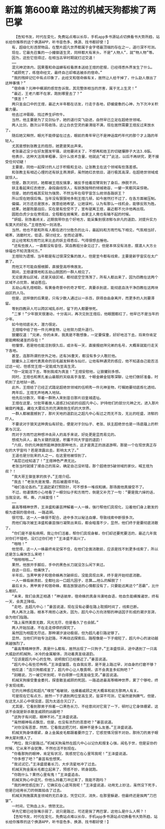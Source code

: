 # 新篇 第600章 路过的机械天狗都挨了两巴掌
        【告知书友，时代在变化，免费站点难以长存，手机app多书源站点切换看书大势所趋，站长给你推荐的这个换源APP，听书音色多、换源、找书都好使！】
       有，超级化形违禁物品，在整片超凡世界都属于金字塔最顶端的存在之一，道行深不可测。
       现在，它最先召集的一小撮御道生灵，同样都大有来头，不是“人物人”，就“物人物”等。
       因为，这些它信得过，在相当古早时期就打过交道！
       ……
       混元神泥体内，因果蚕和命运蝉有权看原本送给王煊的密报，已经得悉外界发生了什么。
       “戚顾死了，练宿命经文，最终自己却难逃被杀的宿命。”
       “我的残碎记忆中有点印象了，此经文和宿命蛛有关，居然让人给干掉了，什么勐人做出了这种事情？”
       “宿命蛛？元神中模湖的感觉告诉我，其完整体相当的厉害，属于无上生灵！”
       “最近，王老六都不在家，跑到哪里去了？”
       “慎言！”
       两只圣虫口中的王煊，最近大半年都在访友，行走于各地，舒缓疲惫的心神，为下次冲关积蓄力量。
       他去过冲霄殿，找过养生炉吹牛。
       当然，他主要是为了见剑仙子，她的道行突飞勐进，自然早已立足在超绝世领域。
       两人比剑，数次以平局收场，这让白衣空灵的姜清瑶不满，现在居然需要王煊反过来放水了。
       随后她又释然，眼光不能停留在过去，眼前的青年早已不是神话腐朽年代的那个才上路的年轻人。
       尤其是想到张教主的抱怨，她更是笑出声来。
       老张最近没少在好友圈发牢骚，说他要闭关了，不想再和姓王的切磋攥脖子大法3.0版。
       他表示，这种大法简单粗暴，没什么技术含量，他就此“戒了”此法，以后不再研究，更不接受任何切磋！
       主要是，同他一起探讨的人过于积极和主动，让张教主在这个领域有些落差感。
       和张教主有相近心理的还有妖主燕清妍，虽然她红衣依旧，道行极其高深，在超绝世领域成就惊人。
       但是，数次对抗，她都被王煊反擒拿，被反手扭着双臂背到了身后，挣脱不开。
       妖主看起来红衣绝世，身段曲线惊人，有妖族独特的倾城艳容，一颦一笑都风采惊艳。
       但是，她的性格其实较为强势，不然当年在母宇宙怎么统领各路妖王？
       所以现在她很后悔，当年没有狠狠地多削王煊几顿，如今居然打不过了，在各方面被压制。
       偏偏，对方还总是放水，故意给她希望，让她误判，认为有那么一线机会，能够反败为胜。
       结果，她屡败屡战后，实在是有些受不了，宣布驱离王煊，最近都不允许他再出现。
       圆脸白虎少女在旁观战，全程都在抿嘴笑，自家主人竟也有输不起的时候。
       “妍姐，别急着闭关，近期我带你去个好地方，能采集到很浓郁与非凡的道韵，对提升实力有莫大的好处。”王煊告知一则消息。
       当然，他也不是和所有人都在进行分胜负的比斗，最起码和方雨竹私下相见，气氛相当好，喝茶，消磨时光，低语，探讨经文，坐而论道等。
       这让经常和方雨竹比来比去的妖主得悉后，气得很想去捶他。
       “还有些故人，一直都没有音信，冥血教祖分身见过了，但是本体没有消息，摆渡人大方士徐福也不知流落何方。”
       王煊较为遗憾，当年都是有过很深交集的故人，但是至今都有线索，主要是新宇宙实在太广袤了。
       而他又不可能自报根脚，直接登高呼唤故友。
       期间，王煊谨慎地和五劫山脱困的一群人相见了。
       无论是真仙区域，还是天级区域，都彻底空空荡荡了，所有人都出来了，因为四教在这两个区域不占优势，被迫答应。
       五劫山有孔煊相助，有黄昏奇景中的奇才帮忙，真要杀到底，能彻底血洗干净四教在这两块战区的人马。
       但是，这样做的后果是，只有少数人通过以一杀百，获得自由身离开，而更多的人则要滞留。
       等到四教异人可以跨区域乱杀时，留下的人都要惨死。
       “二爹！”少年狼天很激动，十分高兴，再次见到王煊后，他眼圈都红了，他早已不是当年的少年。
       如今他彻底长大，潜力很足。
       王煊暗中给了他一件元神圣物，让他努力提升道行。
       狼獾叹道：“兄弟，你的未来，我真是不敢想象，一定要保重，好好地活下去，将来你肯定是能睥睨诸圣的存在！”
       他憧憬，若是他也能活到很久后，或许有一天，直接报结拜兄弟的名号，大概率就能行走天下各地。
       甚至，连那所谓的世外之地，还有36重天，都没有多少人敢拦他。
       狼獾头上三根代表真命的羽毛越发鲜艳与灿烂，让他有种通灵的感应，他不知道自己能否活过这一纪，但感觉王煊一定能成为至高生灵。
       “你一定能活下去，等到我成为真圣！”王煊安慰他，让狼獾别多想。
       同时，王煊也和黑孔雀山最靓的天级高手洛莹、十眼金蝉金铭等深聊，让他们做好准备，时机到了去地狱一趟。
       此外，王煊给了已经正式踏足超绝世领域的伍明秀一件元神圣物，叮嘱她要彻底炼化透彻。
       两年后，王煊无声地再入地狱。
       他先后分数次，带着一群熟人来到昔日那片旧皇城遗址。
       王煊在这里，分批带着故人遥感23纪前的旧超凡中心，护持他们的部分元神之光，进入那片被腐朽掩盖，藏在大雾后方的充满勃勃生机的大世界。
       一群人都被震撼到了，那片天地的道韵比之超凡中心有过之而无不及，无比的旺盛，浓郁的吓人。
       不要说对于狼天这种真仙有好处，便是对于剑仙子、老张、妖主超绝世也是一场底蕴上的积累与沉淀。
       而对于方雨竹这种想冲击异人的高手来说，好处更是显而易见的。
       想成为异人，最为关键的就是，积蓄不同大宇宙的道韵！
       “六叔，你的元神居然能神游到那种地方，这才是真正的逍遥游啊，那是一个在现世真正存在的大宇宙吗？若是泄露出去，影响太大了。”
       王道也是分批来的人之一，在这里他被惊到了。
       “高层已经知道了！”王煊神色严肃无比。
       老张当时就揉了揉自己的耳朵，确定自己没听错，那个超绝世5破领域的家伙，喊王煊为叔？！
       “我大哥王御圣家的孩子。”王煊介绍。
       “我去！”老张先是发懵，而后被震得不轻。
       “咱们各论各的。”王道赶紧打预防针，可不想多一堆叔和姨，那场面他真接受不了。
       不过，他谨慎而小心地看了一眼剑仙子和方雨竹，倒是又补充了一句：“要是我六婶的话，当我没说。啊，嘶，六婶莫怪！”
       ……
       最高等精神世界，王泽盛和姜芸押解着一人一蛛，强行帮他们具现化，沿着他们身上散发的极为虚弱的宿命线，一路追朔。
       很可惜，这一人一蛛很不配合，途中多次以秘法自爆，导致线索中断很多次。
       而他们每次被王泽盛和姜芸强行凝聚出来后，都会暗澹不少，显然，他们终于是要彻底消散了。
       “你们是不是有病啊，我让你们活着，帮你们具现身躯，你们却还要死要活的，最近几年我对你们不错吧，没打过你们吧？”王泽盛不高兴了。
       “啪啪！”
       他觉得，这一人一蛛最终肯定保不住，在他们全面消散前，应该是找不到更多线索了，所以还是怎么痛快怎么来吧！
       “啪啪啪啪……”
       果然，他放开手脚后，手中的黑色长刀就没怎么闲下来过。
       自这一日后，他痛快了。
       半年后，当黑甲男子和宿命蛛再次破碎后，没能具现出来，终于是开始彻底消散。
       一人一蛛临崩溃前，全都吐出一口超凡因子，总算……他么的解脱了！
       最后关头，黑甲男子和宿命蛛，都连放狠话的心情都没有了，只要能远离这个“恶霸”，比什么都好。
       “未来，我们会真正相遇！”神话彼岸，宿命蛛的真身冷漠地自语，他自负能横推诸世，终有一天，会真正降临。
       “走吧，去超凡中心！”姜芸说道，现在没有必要在路上耽搁时间了，线索已断。
       两人再次上路，根本不用担心迷失，因为，超凡中心方向浓郁的神话因子形成的潮汐澎湃，会为他们指路。
       “路上虽然美景无数，风光无尽，但是看久了也会腻。”
       两人开始加速，不在走走停停的探究了。
       虽然因为相距无尽远，那种潮汐波动极弱，但为超凡者引路足够了。
       显然，当他们开始专注赶路，不再绕远探索后，路程像是一下子缩短了，超凡中心的波动越来越强烈了。
       “最高等精神世界，真是什么都有，居然出现了一只狗子。”王泽盛惊异，途中遇到了一只高大威勐的机械狗，冰冷的金属躯体，流动着真圣级道韵。
       “应该是超凡中心的生物，说明我们已经接近了。”姜芸说道。
       “超凡中心有些恐怖啊。”王泽盛皱眉，在自我反思，是不是上路过早，对自身的打磨不够？
       他叹道：“连只狗都成圣了，超凡中心让人敬畏啊，该不会真圣多如狗吧？”
       “别瞎说，万一被它听到呢，平白得罪一位真圣级生灵。”姜芸说道。
       机械天狗接受重金委托，探查散圣戚顾的死因，一路追进最高等精神世界，累了个够呛，终于发现线索。
       它的元神感应和超凡“嗅觉”格敏锐，估摸着戚顾之死大概率和前方那两人有关。
       可是现在它有点方，居然一下子遇到两位至高生灵，皆深不可测，它虽然是狗脾气，但是，在这无人区心中很没底，因为太适合灭口了。
       尤其是，它看到那男子拎着一口黑色长刀，不经意间对它晃了一下，顿时让它身体绷紧，这该不会就是斩杀散圣戚顾的凶器吧？
       “这狗子有问题，眼神不对。”王泽盛说道。
       “虽然眼神有点飘忽，但是，也没有浓烈的恶意吧？”姜芸说道。
       “对你没有恶意，然而，它看我这把刀时，眼神不是多么友善。”王泽盛说道。
       机械天狗身体绷紧，身上金属皮毛都跟着要炸立了，它感觉情况很不对劲，那持刀的男子眼神太犀利慑人了。
       “两位，我只是路过。”机械天狗虽然在超凡中心以记仇和报复心强，闻名于世，但是妥协的时候，它从来不会犹豫，不然也活不到现在。
       “你看那狗的眼神，肯定有状况，我感觉它在心里骂我呢！”王泽盛说道。
       “你多想了吧？”姜芸有些想笑。
       “我试试它。”王泽盛提着长刀，大步流星地冲了过去。
       机械天狗金属长毛都立起来了，预感不妙，转身就跑。
       “你跑什么？果然心里有鬼！”王泽盛追击。
       机械天狗心中诅咒，你他么拎着刀冲过来了，我能不跑吗？
       “我的神觉感应到了，它确实在心底骂我呢！”王泽盛说道，动用无上妙法，虽然没下死手，但是已经用长刀的侧面拍击了过去。
       机械天狗施展真圣领域的无匹身法，凭空幻灭，消失，在那里躲避，但最终还是挨两“刀巴掌”。
       一时间，它狗血上头，愤怒无比。
       早先它都已经张嘴示弱了，说只是路过，可还是挨了两巴掌，这他么是什么人啊？！
       【告知书友，时代在变化，免费站点难以长存，手机app多书源站点切换看书大势所趋，站长给你推荐的这个换源APP，听书音色多、换源、找书都好使！】